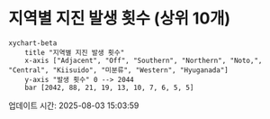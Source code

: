 # 지역별 지진 발생 횟수 (상위 10개)

```mermaid
xychart-beta
    title "지역별 지진 발생 횟수"
    x-axis ["Adjacent", "Off", "Southern", "Northern", "Noto,", "Central", "Kiisuido", "미분류", "Western", "Hyuganada"]
    y-axis "발생 횟수" 0 --> 2044
    bar [2042, 88, 21, 19, 13, 10, 7, 6, 5, 5]
```

업데이트 시간: 2025-08-03 15:03:59
